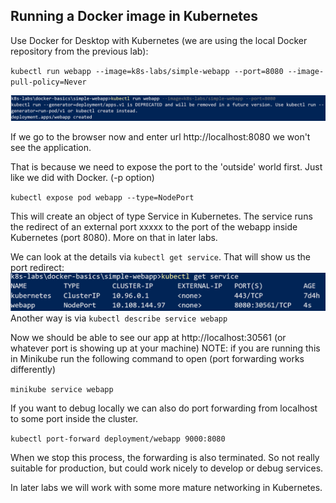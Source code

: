 ## Running a Docker image in Kubernetes

Use Docker for Desktop with Kubernetes (we are using the local Docker repository from the previous lab):

`kubectl run webapp --image=k8s-labs/simple-webapp --port=8080 --image-pull-policy=Never`

![](images/kubectl-run.png)

If we go to the browser now and enter url http://localhost:8080 we won't see the application.

That is because we need to expose the port to the 'outside' world first. Just like we did with Docker. (-p option)

`kubectl expose pod webapp --type=NodePort`

This will create an object of type Service in Kubernetes. The service runs the redirect of an external port xxxxx to the port of the webapp inside Kubernetes (port 8080). More on that in later labs.

We can look at the details via `kubectl get service`. That will show us the port redirect: 
![](images/kubectl-get-service.png)
Another way is via `kubectl describe service webapp`

Now we should be able to see our app at http://localhost:30561 (or whatever port is showing up at your machine)
NOTE: if you are running this in Minikube run the following command to open (port forwarding works differently)

`minikube service webapp`

If you want to debug locally we can also do port forwarding from localhost to some port inside the cluster.

`kubectl port-forward deployment/webapp 9000:8080`

When we stop this process, the forwarding is also terminated. So not really suitable for production, but could work nicely to develop or debug services.

In later labs we will work with some more mature networking in Kubernetes.
